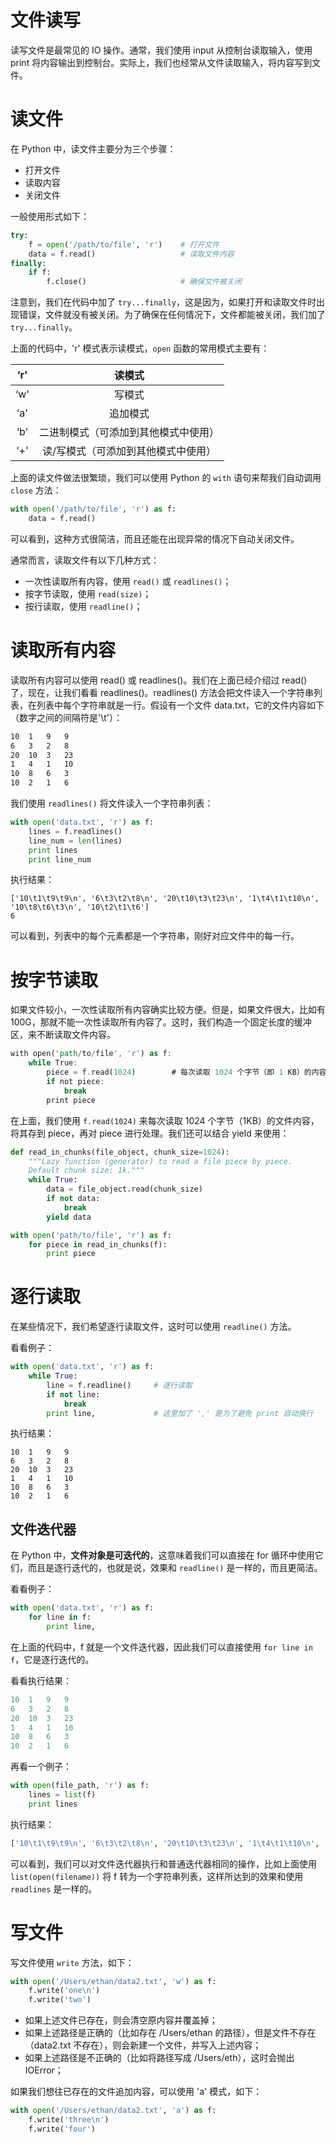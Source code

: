 # 文件读写

读写文件是最常见的 IO 操作。通常，我们使用 input 从控制台读取输入，使用 print 将内容输出到控制台。实际上，我们也经常从文件读取输入，将内容写到文件。

# 读文件

在 Python 中，读文件主要分为三个步骤：

- 打开文件
- 读取内容
- 关闭文件

一般使用形式如下：

```python
try:
    f = open('/path/to/file', 'r')    # 打开文件
    data = f.read()                   # 读取文件内容
finally:
    if f:
        f.close()                     # 确保文件被关闭
```

注意到，我们在代码中加了 `try...finally`，这是因为，如果打开和读取文件时出现错误，文件就没有被关闭。为了确保在任何情况下，文件都能被关闭，我们加了 `try...finally`。

上面的代码中，'r' 模式表示读模式，`open` 函数的常用模式主要有：

| ‘r' |                读模式                |
| :-: | :----------------------------------: |
| ‘w' |                写模式                |
| ‘a' |               追加模式               |
| ‘b' | 二进制模式（可添加到其他模式中使用） |
| ‘+' | 读/写模式（可添加到其他模式中使用）  |

上面的读文件做法很繁琐，我们可以使用 Python 的 `with` 语句来帮我们自动调用 `close` 方法：

```python
with open('/path/to/file', 'r') as f:
    data = f.read()
```

可以看到，这种方式很简洁，而且还能在出现异常的情况下自动关闭文件。

通常而言，读取文件有以下几种方式：

- 一次性读取所有内容，使用 `read()` 或 `readlines()`；
- 按字节读取，使用 `read(size)`；
- 按行读取，使用 `readline()`；

# 读取所有内容

读取所有内容可以使用 read() 或 readlines()。我们在上面已经介绍过 read() 了，现在，让我们看看 readlines()。readlines() 方法会把文件读入一个字符串列表，在列表中每个字符串就是一行。假设有一个文件 data.txt，它的文件内容如下（数字之间的间隔符是'\t'）：

```sh
10  1   9   9
6   3   2   8
20  10  3   23
1   4   1   10
10  8   6   3
10  2   1   6
```

我们使用 `readlines()` 将文件读入一个字符串列表：

```python
with open('data.txt', 'r') as f:
    lines = f.readlines()
    line_num = len(lines)
    print lines
    print line_num
```

执行结果：

```
['10\t1\t9\t9\n', '6\t3\t2\t8\n', '20\t10\t3\t23\n', '1\t4\t1\t10\n', '10\t8\t6\t3\n', '10\t2\t1\t6']
6
```

可以看到，列表中的每个元素都是一个字符串，刚好对应文件中的每一行。

# 按字节读取

如果文件较小，一次性读取所有内容确实比较方便。但是，如果文件很大，比如有 100G，那就不能一次性读取所有内容了。这时，我们构造一个固定长度的缓冲区，来不断读取文件内容。

```rs
with open('path/to/file', 'r') as f:
    while True:
        piece = f.read(1024)        # 每次读取 1024 个字节（即 1 KB）的内容
        if not piece:
            break
        print piece
```

在上面，我们使用 `f.read(1024)` 来每次读取 1024 个字节（1KB）的文件内容，将其存到 piece，再对 piece 进行处理。我们还可以结合 yield 来使用：

```python
def read_in_chunks(file_object, chunk_size=1024):
    """Lazy function (generator) to read a file piece by piece.
    Default chunk size: 1k."""
    while True:
        data = file_object.read(chunk_size)
        if not data:
            break
        yield data

with open('path/to/file', 'r') as f:
    for piece in read_in_chunks(f):
        print piece
```

# 逐行读取

在某些情况下，我们希望逐行读取文件，这时可以使用 `readline()` 方法。

看看例子：

```python
with open('data.txt', 'r') as f:
    while True:
        line = f.readline()     # 逐行读取
        if not line:
            break
        print line,             # 这里加了 ',' 是为了避免 print 自动换行
```

执行结果：

```
10  1   9   9
6   3   2   8
20  10  3   23
1   4   1   10
10  8   6   3
10  2   1   6
```

## 文件迭代器

在 Python 中，**文件对象是可迭代的**，这意味着我们可以直接在 for 循环中使用它们，而且是逐行迭代的，也就是说，效果和 `readline()` 是一样的，而且更简洁。

看看例子：

```python
with open('data.txt', 'r') as f:
    for line in f:
        print line,
```

在上面的代码中，f 就是一个文件迭代器，因此我们可以直接使用 `for line in f`，它是逐行迭代的。

看看执行结果：

```python
10  1   9   9
6   3   2   8
20  10  3   23
1   4   1   10
10  8   6   3
10  2   1   6
```

再看一个例子：

```python
with open(file_path, 'r') as f:
    lines = list(f)
    print lines
```

执行结果：

```python
['10\t1\t9\t9\n', '6\t3\t2\t8\n', '20\t10\t3\t23\n', '1\t4\t1\t10\n', '10\t8\t6\t3\n', '10\t2\t1\t6']
```

可以看到，我们可以对文件迭代器执行和普通迭代器相同的操作，比如上面使用 `list(open(filename))` 将 f 转为一个字符串列表，这样所达到的效果和使用 `readlines` 是一样的。

# 写文件

写文件使用 `write` 方法，如下：

```python
with open('/Users/ethan/data2.txt', 'w') as f:
    f.write('one\n')
    f.write('two')
```

- 如果上述文件已存在，则会清空原内容并覆盖掉；
- 如果上述路径是正确的（比如存在 /Users/ethan 的路径），但是文件不存在（data2.txt 不存在），则会新建一个文件，并写入上述内容；
- 如果上述路径是不正确的（比如将路径写成 /Users/eth），这时会抛出 IOError；

如果我们想往已存在的文件追加内容，可以使用 'a' 模式，如下：

```python
with open('/Users/ethan/data2.txt', 'a') as f:
    f.write('three\n')
    f.write('four')
```
